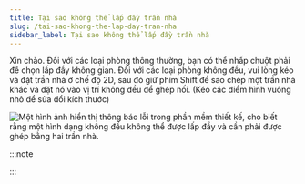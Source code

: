 ```yaml
---
title: Tại sao không thể lấp đầy trần nhà
slug: /tai-sao-khong-the-lap-day-tran-nha
sidebar_label: Tại sao không thể lấp đầy trần nhà
---
```


Xin chào. Đối với các loại phòng thông thường, bạn có thể nhấp chuột phải để chọn lấp đầy không gian. Đối với các loại phòng không đều, vui lòng kéo và đặt trần nhà ở chế độ 2D, sau đó giữ phím Shift để sao chép một trần nhà khác và đặt nó vào vị trí không đều để ghép nối. (Kéo các điểm hình vuông nhỏ để sửa đổi kích thước)

![Một hình ảnh hiển thị thông báo lỗi trong phần mềm thiết kế, cho biết rằng một hình dạng không đều không thể được lấp đầy và cần phải được ghép bằng hai trần nhà.](https://storage.googleapis.com/jegavn_kb/images/fc119592-a623-458b-90fa-eea18da16609.png)

:::note

:::